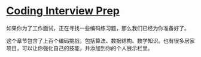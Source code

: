 # [Coding Interview Prep](https://www.freecodecamp.org/learn/coding-interview-prep/)

如果你为了工作面试，正在寻找一些编码练习题，那么我们已经为你准备好了。

这个章节包含了上百个编码挑战，包括算法、数据结构、数学知识。也有很多居家项目，可以让你强化自己的技能，并添加到你的个人展示栏里。